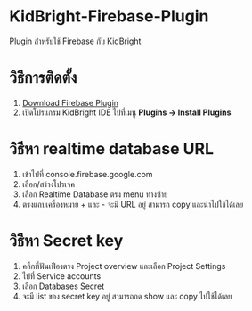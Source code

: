 # KidBright-Firebase-Plugin
Plugin สำหรับใช้ Firebase กับ KidBright

# วิธีการติดตั้ง
1. [Download Firebase Plugin](https://firebasestorage.googleapis.com/v0/b/kb-iot.appspot.com/o/FIR.zip?alt=media&token=0e72e9b5-615c-460e-879a-93d199dc777b)
2. เปิดโปรแกรม KidBright IDE ไปที่เมนู **Plugins -> Install Plugins**

# วิธีหา realtime database URL
1. เข้าไปที่ console.firebase.google.com
2. เลือก/สร้างโปรเจค
3. เลือก Realtime Database ตรง menu ทางซ้าย
4. ตรงแถบเครื่องหมาย + และ - จะมี URL อยู่ สามารถ copy และนำไปใช้ได้เลย

# วิธีหา Secret key
1. คลิ้กที่ฟันเฟืองตรง Project overview และเลือก Project Settings
2. ไปที่ Service accounts
3. เลือก Databases Secret
4. จะมี list ของ secret key อยู่ สามารถกด show และ copy ไปใช้ได้เลย
